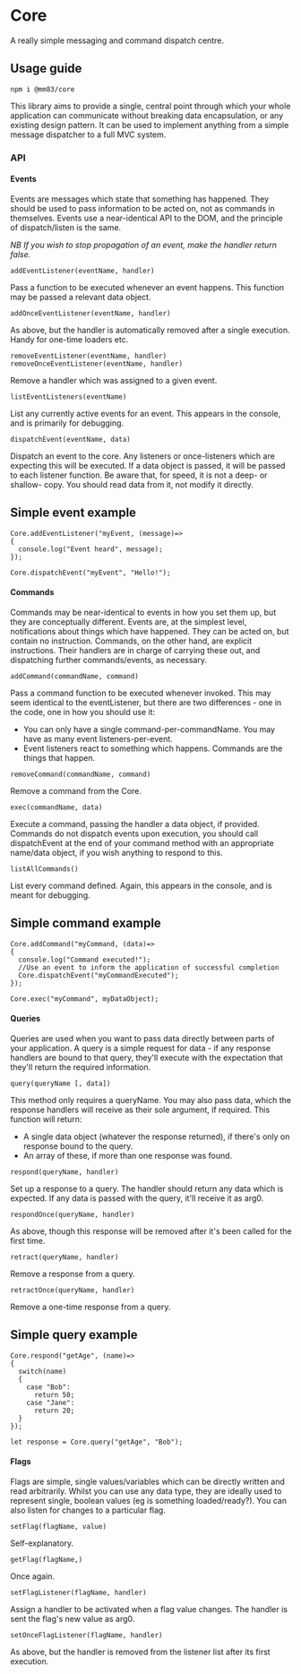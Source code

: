 # Core
A really simple messaging and command dispatch centre.

## Usage guide

``npm i @mm83/core``

This library aims to provide a single, central point through which your whole application can communicate without breaking
data encapsulation, or any existing design pattern. It can be used to implement anything from a simple message dispatcher
to a full MVC system.

### API

#### Events

Events are messages which state that something has happened. They should be used to pass information to be acted on,
not as commands in themselves. Events use a near-identical API to the DOM, and the principle of dispatch/listen is the same.  

_NB If you wish to stop propagation of an event, make the handler return false._

``addEventListener(eventName, handler)``

Pass a function to be executed whenever an event happens. This function may be passed a relevant data object.

``addOnceEventListener(eventName, handler)``

As above, but the handler is automatically removed after a single execution. Handy for one-time loaders etc.

``removeEventListener(eventName, handler)``
``removeOnceEventListener(eventName, handler)``

Remove a handler which was assigned to a given event.

``listEventListeners(eventName)``

List any currently active events for an event. This appears in the console, and is primarily for debugging.

``dispatchEvent(eventName, data)``

Dispatch an event to the core. Any listeners or once-listeners which are expecting this will be executed. If a data object
is passed, it will be passed to each listener function. Be aware that, for speed, it is not a deep- or shallow- copy. You 
should read data from it, not modify it directly.

## Simple event example
```
Core.addEventListener("myEvent, (message)=>
{
  console.log("Event heard", message);
});

Core.dispatchEvent("myEvent", "Hello!");
```

#### Commands

Commands may be near-identical to events in how you set them up, but they are conceptually different. Events are, at
the simplest level, notifications about things which have happened. They can be acted on, but contain no instruction.
Commands, on the other hand, are explicit instructions. Their handlers are in charge of carrying these out, and dispatching
further commands/events, as necessary.

``addCommand(commandName, command)``

Pass a command function to be executed whenever invoked. This may seem identical to the eventListener, but there are
two differences - one in the code, one in how you should use it:

- You can only have a single command-per-commandName. You may have as many event listeners-per-event.
- Event listeners react to something which happens. Commands are the things that happen.

``removeCommand(commandName, command)``

Remove a command from the Core.

``exec(commandName, data)``

Execute a command, passing the handler a data object, if provided. Commands do not dispatch events upon execution, you should
call dispatchEvent at the end of your command method with an appropriate name/data object, if you wish anything to respond
to this.

``listAllCommands()``

List every command defined. Again, this appears in the console, and is meant for debugging.

## Simple command example
```
Core.addCommand("myCommand, (data)=>
{
  console.log("Command executed!");
  //Use an event to inform the application of successful completion
  Core.dispatchEvent("myCommandExecuted");
});

Core.exec("myCommand", myDataObject);
```

#### Queries

Queries are used when you want to pass data directly between parts of your application. A query is a simple request for
data - if any response handlers are bound to that query, they'll execute with the expectation that they'll return the
required information.

``query(queryName [, data])``

This method only requires a queryName. You may also pass data, which the response handlers will receive as their sole argument,
if required. This function will return:

- A single data object (whatever the response returned), if there's only on response bound to the query.
- An array of these, if more than one response was found.

``respond(queryName, handler)``

Set up a response to a query. The handler should return any data which is expected. If any data is passed with the query, it'll
receive it as arg0.

``respondOnce(queryName, handler)``

As above, though this response will be removed after it's been called for the first time.

``retract(queryName, handler)``

Remove a response from a query.

``retractOnce(queryName, handler)``

Remove a one-time response from a query.

## Simple query example
```
Core.respond("getAge", (name)=>
{
  switch(name)
  {
    case "Bob":
      return 50;
    case "Jane":
      return 20;
  }
});

let response = Core.query("getAge", "Bob");
```

#### Flags

Flags are simple, single values/variables which can be directly written and read arbitrarily. Whilst you can use any 
data type, they are ideally used to represent single, boolean values (eg is something loaded/ready?). You can also 
listen for changes to a particular flag.

``setFlag(flagName, value)``

Self-explanatory.

``getFlag(flagName,)``

Once again.

``setFlagListener(flagName, handler)``

Assign a handler to be activated when a flag value changes. The handler is sent the flag's new value as arg0.

``setOnceFlagListener(flagName, handler)``

As above, but the handler is removed from the listener list after its first execution.
